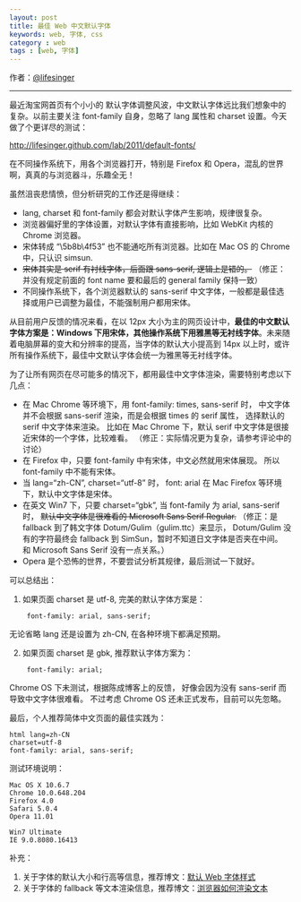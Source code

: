 ```yaml
---
layout: post
title: 最佳 Web 中文默认字体
keywords: web, 字体, css
category : web
tags : [web, 字体]
---
```


作者：[@lifesinger](http://weibo.com/lifesinger)

----------------------------------------------------

最近淘宝网首页有个小小的 默认字体调整风波，中文默认字体远比我们想象中的复杂。以前主要关注 font-family 自身，忽略了 lang 属性和 charset 设置。今天做了个更详尽的测试：

<http://lifesinger.github.com/lab/2011/default-fonts/>

在不同操作系统下，用各个浏览器打开，特别是 Firefox 和 Opera，混乱的世界啊，真真的与浏览器斗，乐趣全无！

虽然沮丧悲情愤，但分析研究的工作还是得继续：

* lang, charset 和 font-family 都会对默认字体产生影响，规律很复杂。
* 浏览器偏好里的字体设置，对默认字体有直接影响，比如 WebKit 内核的 Chrome 浏览器。
* 宋体转成 “\5b8b\4f53” 也不能通吃所有浏览器。比如在 Mac OS 的 Chrome 中，只认识 simsun.
* <del>宋体其实是 serif 有衬线字体，后面跟 sans-serif, 逻辑上是错的。</del>
  （修正：并没有规定前面的 font name 要和最后的 general family 保持一致）
* 不同操作系统下，各个浏览器默认的 sans-serif 中文字体，一般都是最佳选择或用户已调整为最佳，不能强制用户都用宋体。

从目前用户反馈的情况来看，在以 12px 大小为主的网页设计中，**最佳的中文默认字体方案是：Windows 下用宋体，其他操作系统下用雅黑等无衬线字体**。未来随着电脑屏幕的变大和分辨率的提高，当字体的默认大小提高到 14px 以上时，或许所有操作系统下，最佳中文默认字体会统一为雅黑等无衬线字体。

为了让所有网页在尽可能多的情况下，都用最佳中文字体渲染，需要特别考虑以下几点：

* 在 Mac Chrome 等环境下，用 font-family: times, sans-serif 时，
  中文字体并不会根据 sans-serif 渲染，而是会根据 times 的 serif 属性，
  选择默认的 serif 中文字体来渲染。
  比如在 Mac Chrome 下，默认 serif 中文字体是很接近宋体的一个字体，比较难看。
  （修正：实际情况更为复杂，请参考评论中的讨论）
* 在 Firefox 中，只要 font-family 中有宋体，中文必然就用宋体展现。
  所以 font-family 中不能有宋体。
* 当 lang=“zh-CN”, charset=“utf-8” 时，
  font: arial 在 Mac Firefox 等环境下，默认中文字体是宋体。
* 在英文 Win7 下，只要 charset=“gbk”, 当 font-family 为 arial, sans-serif 时，
  <del>默认中文字体是很难看的 Microsoft Sans Serif Regular.</del>
  （修正：是 fallback 到了韩文字体 Dotum/Gulim（gulim.ttc）来显示，
  Dotum/Gulim 没有的字符最终会 fallback 到 SimSun，暂时不知道日文字体是否夹在中间。
  和 Microsoft Sans Serif 没有一点关系。）
* Opera 是个恐怖的世界，不要尝试分析其规律，最后测试一下就好。

可以总结出：

1. 如果页面 charset 是 utf-8, 完美的默认字体方案是：

        font-family: arial, sans-serif;

  无论省略 lang 还是设置为 zh-CN, 在各种环境下都满足预期。

2. 如果页面 charset 是 gbk, 推荐默认字体方案为：

        font-family: arial;

  Chrome OS 下未测试，根据陈成博客上的反馈，
  好像会因为没有 sans-serif 而导致中文字体很难看。
  不过考虑 Chrome OS 还未正式发布，目前可以先忽略。

最后，个人推荐简体中文页面的最佳实践为：

    html lang=zh-CN
    charset=utf-8
    font-family: arial, sans-serif;

测试环境说明：

    Mac OS X 10.6.7
    Chrome 10.0.648.204
    Firefox 4.0
    Safari 5.0.4
    Opera 11.01

    Win7 Ultimate
    IE 9.0.8080.16413

补充：

1. 关于字体的默认大小和行高等信息，推荐博文：[默认 Web 字体样式][1]
2. 关于字体的 fallback 等文本渲染信息，推荐博文：[浏览器如何渲染文本][2]

[1]: http://justjavac.com/web/2012/04/13/default-web-font-style.html
[2]: http://justjavac.com/web/2012/04/13/how-do-browsers-render-text.html